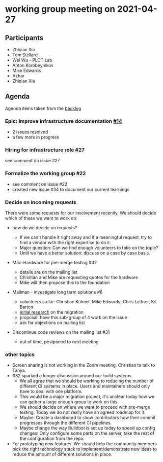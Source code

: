 # working group meeting on 2021-04-27

## Participants

* Zhiqian Xia
* Tom Stellard
* Wei Wu - PLCT Lab
* Anton Korobeynikov
* Mike Edwards
* Azhar
* Zhiqian Xia

## Agenda

Agenda items taken from the [backlog](https://github.com/llvm/llvm-iwg/projects/1)

### Epic: improve infrastructure documentation [#14](https://github.com/llvm/llvm-iwg/issues/14)

* 2 issues resolved
* a few more in progress

### Hiring for infrastructure role #27

see comment on issue #27

### Formalize the working group #22

* see comment on issue #22
* created new issue #34 to document our current learnings

### Decide on incoming requests

There were some requests for our involvement recently. We should decide which of
these we want to work on:

* how do we decide on requests?
  * If we can't handle it right away and if a meaningful request: try to find a
    vendor with the right expertise to do it.
  * Major question: Can we find enough volunteers to take on the topic?
  * Until we have a better solution: discuss on a case by case basis.
* Mac-Hardware for pre-merge testing #32
  * details are on the mailing list
  * Christian and Mike are requesting quotes for the hardware
  * Mike will then propose this to the foundation
* Mailman - investigate long term solutions #6
  * volunteers so far: Christian Kühnel, Mike Edwards, Chris Lattner, Kit Barton
  * [initial
    research](https://github.com/ChristianKuehnel/llvm-iwg/blob/Discourse/Discourse_research.md)
    on the migration
  * proposal: have this sub-group of 4 work on the issue
  * ask for objections on mailing list

* Discontinue code reviews on the mailing list #31
  * out of time, postponed to next meeting

### other topics

* Screen sharing is not working in the Zoom meeting. Christian to talk to Tanya.
* #32 sparked a longer discussion around our build systems
  * We all agree that we should be working to reducing the number of different
    CI systems in place. Users and maintainers should only have to deal with
    one platform.
  * This would be a major migration project, it's unclear today how we can
    gather a large enough group to work on this.
  * We should decide on where we want to proceed with pre-merge testing. Today
    we do not really have an agreed roadmap for it.
  * Maybe: Create a dashboard to show contributors how their commit progresses
    through the different CI pipelines.
  * Maybe change the way Buildbot is set up today to speed up config changes:
    Only configure some parts on the server, take the rest of the configuration
    from the repo.
* For prototyping new features: We should help the community members pick the
  right technology stack to implement/demonstrate new ideas to reduce the amount
  of different solutions in place.

